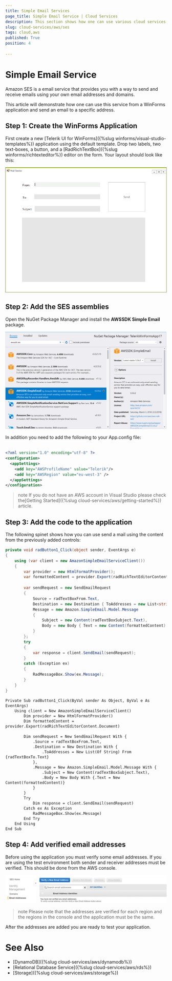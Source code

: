 ```yaml
---
title: Simple Email Services 
page_title: Simple Email Service | Cloud Services
description: This section shows how one can use various cloud services like GoogleCloud, AWS, and Azure with the Telerik UI For Winforms suite.
slug: cloud-services/aws/ses
tags: cloud,aws
published: True
position: 4

---
```


# Simple Email Service

Amazon SES is a email service that provides you with a way to send and receive emails using your own email addresses and domains.

This article will demonstrate how one can use this service from a WinForms application and send an email to a specific address.


## Step 1: Create the WinForms Application

First create a new [Telerik UI for WinForms]({%slug winforms/visual-studio-templates%}) application using the default template. Drop two labels, two text-boxes, a button, and a [RadRichTextBox]({%slug winforms/richtexteditor%}) editor on the form. Your layout should look like this:

![aws-ses001](images/aws-ses001.png)


## Step 2: Add the SES assemblies

Open the NuGet Package Manager and install the **AWSSDK Simple Email** package.

![aws-ses002](images/aws-ses002.png)

In addition you need to add the following to your App.config file:

````XML

<?xml version="1.0" encoding="utf-8" ?>
<configuration>
  <appSettings>
    <add key="AWSProfileName" value="Telerik"/>
    <add key="AWSRegion" value="eu-west-3" />
  </appSettings>
</configuration>

````

>note If you do not have an AWS account in Visual Studio please check the[Getting Started]({%slug cloud-services/aws/getting-started%}) article.

## Step 3: Add the code to the application

The following spinet shows how you can use send a mail using the content from the previously added controls:

````C#
private void radButton1_Click(object sender, EventArgs e)
{
    using (var client = new AmazonSimpleEmailServiceClient())
    {
        var provider = new HtmlFormatProvider();
        var formattedContent = provider.Export(radRichTextEditorContent.Document);

        var sendRequest = new SendEmailRequest
        {
            Source = radTextBoxFrom.Text,
            Destination = new Destination { ToAddresses = new List<string> { radTextBoxTo.Text } },
            Message = new Amazon.SimpleEmail.Model.Message
            {
                Subject = new Content(radTextBoxSubject.Text),
                Body = new Body { Text = new Content(formattedContent) }
            }
        };
        try
        {
            var response = client.SendEmail(sendRequest);
        }
        catch (Exception ex)
        {
            RadMessageBox.Show(ex.Message);
        }
    }
}
````
````VB.NET
Private Sub radButton1_Click(ByVal sender As Object, ByVal e As EventArgs)
    Using client = New AmazonSimpleEmailServiceClient()
        Dim provider = New HtmlFormatProvider()
        Dim formattedContent = provider.Export(radRichTextEditorContent.Document)

        Dim sendRequest = New SendEmailRequest With {
            .Source = radTextBoxFrom.Text,
            .Destination = New Destination With {
                .ToAddresses = New List(Of String) From {radTextBoxTo.Text}
            },
            .Message = New Amazon.SimpleEmail.Model.Message With {
                .Subject = New Content(radTextBoxSubject.Text),
                .Body = New Body With {.Text = New Content(formattedContent)}
            }
        }
        Try
            Dim response = client.SendEmail(sendRequest)
        Catch ex As Exception
            RadMessageBox.Show(ex.Message)
        End Try
    End Using
End Sub
````

## Step 4: Add verified email addresses

Before using the application you must verify some email addresses. If you are using the test environment both sender and receiver addresses must be verified. This should be done from the AWS console.

![aws-ses003](images/aws-ses003.png)

>note Please note that the addresses are verified for each region and the regions in the console and the application must be the same. 

After the addresses are added you are ready to test your application. 

# See Also

* [DynamoDB]({%slug cloud-services/aws/dynamodb%})
* [Relational Database Service]({%slug cloud-services/aws/rds%})
* [Storage]({%slug cloud-services/aws/storage%}) 
